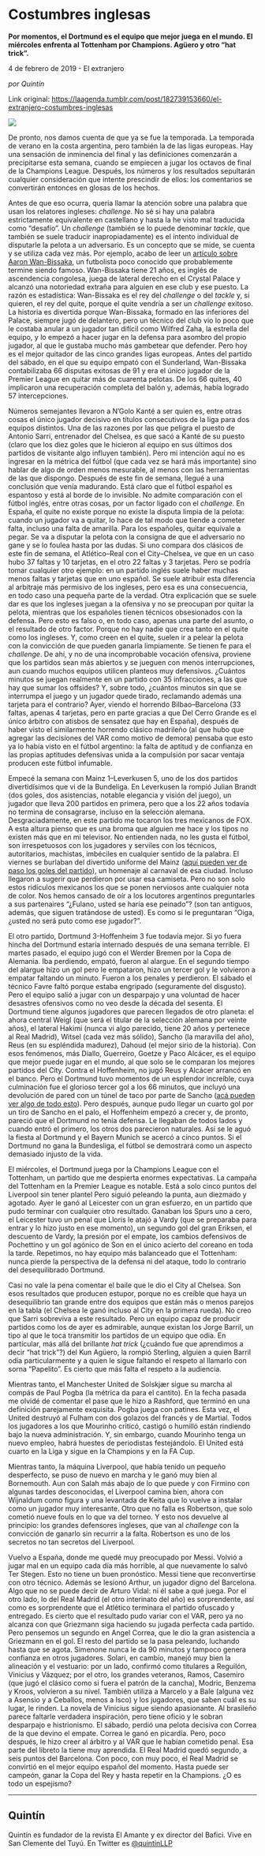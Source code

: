 # Costumbres inglesas

**Por momentos, el Dortmund es el equipo que mejor juega en el mundo. El miércoles enfrenta al Tottenham por Champions. Agüero y otro “hat trick”.**

4 de febrero de 2019 - El extranjero

_por Quintín_

Link original: https://laagenda.tumblr.com/post/182739153660/el-extranjero-costumbres-inglesas

![](https://64.media.tumblr.com/08cb4b98ad8b70be46e4ba436cfe33cd/2c4aaf97d11cc806-ff/s500x750/f5183c93638c95d66c7b0feba1c9cdc546a44aca.jpg)

De pronto, nos damos cuenta de que ya se fue la temporada. La temporada de verano en la costa argentina, pero también la de las ligas europeas. Hay una sensación de inminencia del final y las definiciones comenzarán a precipitarse esta semana, cuando se empiecen a jugar los octavos de final de la Champions League. Después, los números y los resultados sepultarán cualquier consideración que intente prescindir de ellos: los comentarios se convertirán entonces en glosas de los hechos. 

Antes de que eso ocurra, quería llamar la atención sobre una palabra que usan los relatores ingleses: *challenge*. No sé si hay una palabra estrictamente equivalente en castellano y hasta la he visto mal traducida como “desafío”. Un *challenge* (también se lo puede denominar *tackle*, que también se suele traducir inapropiadamente) es el intento individual de disputarle la pelota a un adversario. Es un concepto que se mide, se cuenta y se utiliza cada vez más. Por ejemplo, acabo de leer un [artículo sobre Aaron Wan-Bissaka](https://www.theguardian.com/football/2019/feb/08/aaron-wan-bissaka-crystal-palace-interview-best-tackler-europe), un futbolista poco conocido que probablemente termine siendo famoso. Wan-Bissaka tiene 21 años, es inglés de ascendencia congolesa, juega de lateral derecho en el Crystal Palace y alcanzó  una notoriedad extraña para alguien en ese club y ese puesto. La razón es estadística: Wan-Bissaka es el rey del *challenge* o del *tackle* y, si quieren, el rey del quite, porque el quite vendría a ser un *challenge* exitoso. La historia es divertida porque Wan-Bissaka, formado en las inferiores del Palace, siempre jugó de delantero, pero un técnico del club vio lo poco que le costaba anular a un jugador tan difícil como Wilfred Zaha, la estrella del equipo, y lo empezó a hacer jugar en la defensa para asombro del propio jugador, al que le gustaba mucho más gambetear que defender. Pero hoy es el mejor quitador de las cinco grandes ligas europeas. Antes del partido del sábado, en el que su equipo empató con el Sunderland, Wan-Bissaka contabilizaba 66 disputas exitosas de 91 y era el único jugador de la Premier League en quitar más de cuarenta pelotas. De los 66 quites, 40 implicaron una recuperación completa del balón y, además, había logrado 57 intercepciones. 

Números semejantes llevaron a N’Golo Kanté a ser quien es, entre otras cosas el  único jugador decisivo en títulos consecutivos de la liga para dos equipos distintos. Una de las razones por las que peligra el puesto de Antonio Sarri, entrenador del Chelsea, es que sacó a Kanté de su puesto (claro que los diez goles que le hicieron al equipo en sus últimos dos partidos de visitante algo influyen también). Pero mi intención aquí no es ingresar en la métrica del fútbol (que cada vez se hará más importante) sino hablar de algo de orden menos mesurable, al menos con las herramientas de las que dispongo. Después de este fin de semana, llegué a una conclusión que venía madurando. Está claro que el fútbol español es espantoso y está al borde de lo invisible. No admite comparación con el fútbol inglés, entre otras cosas, por un factor ligado con el *challenge*. En España, el quite no existe porque no existe la disputa limpia de la pelota: cuando un jugador va a quitar, lo hace de tal modo que tiende a cometer falta, incluso una falta de amarilla. Para los españoles, quitar equivale a pegar. Se va a disputar la pelota con la consigna de que el adversario no gane y se lo foulea hasta por las dudas. Si uno compara dos clásicos de este fin de semana, el Atlético–Real con el City–Chelsea, ve que en un caso hubo 37 faltas y 10 tarjetas, en el otro 22 faltas y 3 tarjetas. Pero se podría tomar cualquier otro ejemplo: en un partido inglés suele haber muchas menos faltas y tarjetas que en uno español. Se suele atribuir esta diferencia al arbitraje más permisivo de los ingleses, pero esa es una consecuencia, en todo caso una pequeña parte de la verdad. Otra explicación que se suele dar es que los ingleses juegan a la ofensiva y no se preocupan por quitar la pelota, mientras que los españoles tienen técnicos obsesionados con la defensa. Pero esto es falso o, en todo caso, apenas una parte del asunto, o el resultado de otro factor. Porque no hay nadie que crea tanto en el quite como los ingleses. Y, como creen en el quite, suelen ir a pelear la pelota con la convicción de que pueden ganarla limpiamente. Se tienen fe para el *challenge*. De ahí, y no de una incomprobable vocación ofensiva, proviene que los partidos sean más abiertos y se jueguen con menos interrupciones, aun cuando muchos equipos utilicen planteos muy defensivos. ¿Cuántos minutos se juegan realmente en un partido con 35 infracciones, a las que hay que sumar los offsides? Y, sobre todo, ¿cuántos minutos sin que se interrumpa el juego y un jugador quede tirado, reclamando además una tarjeta para el contrario? Ayer, viendo el horrendo Bilbao–Barcelona (33 faltas, apenas 4 tarjetas, pero en parte gracias a que Del Cerro Grande es el único árbitro con atisbos de sensatez que hay en España), después de haber visto el similarmente horrendo clásico madrileño (al que hubo que agregar las decisiones del VAR como motivo de demora) pensaba que esto ya lo había visto en el fútbol argentino: la falta de aptitud y de confianza en las propias aptitudes defensivas unida a la compulsión por sacar ventaja producen este fútbol infumable. 

Empecé la semana con Mainz 1–Leverkusen 5, uno de los dos partidos divertidísimos que vi de la Bundeliga. En Leverkusen la rompió Julian Brandt (dos goles, dos asistencias, notable elegancia y visión del juego), un jugador que lleva 200 partidos en primera, pero que a los 22 años todavía no termina de consagrarse, incluso en la selección alemana. Desgraciadamente, en este partido me tocaron los tres mexicanos de FOX. A esta altura pienso que es una broma que alguien me hace y los tipos no existen más que en mi televisor. No entienden nada, no les gusta el fútbol, son irrespetuosos con los jugadores y serviles con los técnicos, autoritarios, machistas, imbéciles en cualquier sentido de la palabra. El viernes se burlaban del divertido uniforme del Mainz ([aquí pueden ver de paso los goles del partido](https://www.youtube.com/watch?v=PFl-YKWCbTQ&feature=onebox)), un homenaje al carnaval de esa ciudad. Incluso llegaron a sugerir que perdieron por usar esa camiseta. Pero no son solo estos ridículos mexicanos los que se ponen nerviosos ante cualquier nota de color. Nos hemos cansado de oír a los locutores argentinos preguntarles a sus partenaires “¿Fulano, usted se haría ese peinado”? (son tan antiguos, además, que siguen tratándose de usted). Es como si le preguntaran “Oiga, ¿usted no será puto como ese jugador?”. 




El otro partido, Dortmund 3-Hoffenheim 3 fue todavía mejor. Si yo fuera hincha del Dortmund estaría internado después de una semana terrible. El martes pasado, el equipo jugó con el Werder Bremen por la Copa de Alemania. Iba perdiendo, empató, fueron al alargue. En el segundo tiempo del alargue hizo un gol pero le empataron, hizo un tercer gol y le volvieron a empatar faltando un minuto. Fueron a los penales y perdieron. El sábado el técnico Favre faltó porque estaba engripado (seguramente del disgusto). Pero el equipo salió a jugar con un desparpajo y una voluntad de hacer desastres ofensivos como no veo desde la década del sesenta. El Dortmund tiene algunos jugadores que parecen llegados de otro planeta: el ahora central Weigl (que será el titular de la selección alemana por veinte años), el lateral Hakimi (nunca vi algo parecido, tiene 20 años y pertenece al Real Madrid), Witsel (cada vez más sólido), Sancho (la maravilla del año), Reus (en su espléndida madurez), Dahoud (el mejor sirio de la historia). Con esos fenómenos, más Diallo, Guerreiro, Goetze y Paco Alcácer, es el equipo que mejor puede jugar en el mundo, al que solo se le comparan los mejores partidos del City. Contra el Hoffenheim, no jugó Reus y Alcácer arrancó en el banco. Pero el Dortmund tuvo momentos de un esplendor increíble, cuya culminación fue el glorioso tercer gol a los 66 minutos, que incluyó una devolución de pared con un túnel de taco por parte de Sancho ([acá pueden ver algo de todo esto](https://www.youtube.com/watch?v=W2eGNJOxpqk&feature=onebox)). Pero después, aunque pudo llegar un cuarto gol por un tiro de Sancho en el palo, el Hoffenheim empezó a crecer y, de pronto, pareció que el Dortmund no tenía defensa. Le llegaban de todos lados y cuando entró el primero, los otros dos parecieron naturales. Así se le aguó la fiesta al Dortmund y el Bayern Munich se acercó a cinco puntos. Si el Dortmund no gana la Bundesliga, el fútbol se demostrará como un aspecto demasiado injusto de la vida.

El miércoles, el Dortmund juega por la Champions League con el Tottenham, un partido que me despierta enormes expectativas. La campaña del Tottenham en la Premier League es notable. Está a solo cinco puntos del Liverpool sin tener plantel Pero siguió peleando la punta, aun diezmado y agotado. Ayer le ganó al Leicester con un gran esfuerzo, en un partido que pudo terminar con cualquier otro resultado. Ganaban los Spurs uno a cero, el Leicester tuvo un penal que Lloris le atajó a Vardy (que se preparaba para entrar y lo hizo justo en ese momento), un segundo gol del gran Eriksen, el descuento de Vardy, la presión por el empate, los cambios defensivos de Pochettino y un gol agónico de Son en el único acierto del coreano en toda la tarde. Repetimos, no hay equipo más balanceado que el Tottenham: nunca pierde la perspectiva de la defensa ni del ataque, todo lo contrario del desequilibrado Dortmund. 

Casi no vale la pena comentar el baile que le dio el City al Chelsea. Son esos resultados que producen estupor, porque no es creíble que haya un desequilibrio tan grande entre dos equipos que están más o menos parejos en la tabla (el Chelsea le ganó incluso al City en la primera rueda). No creo que Sarri sobreviva a este resultado. Pero un equipo capaz de producir partidos como los de ayer es admirable, aunque existan los Jorge Barril, un tipo al que le toca transmitir los partidos de un equipo que odia. En particular, más allá del brillante *hat trick* (¿cuándo fue que aprendimos a decir “hat trick”?) del Kun Agüero, la rompió Sterling, alguien a quien Barril odia particularmente y a quien le sigue faltando el respeto al llamarlo con sorna “Papelito”. Es cierto que más falta el respeto a la audiencia. 

Mientras tanto, el Manchester United de Solskjær sigue su marcha al compás de Paul Pogba (la métrica da para el cantito). En la fecha pasada me olvidé de comentar el pase que le hizo a Rashford, que terminó en una definición parejamente exquisita. Pogba juega con patines. Esta vez, el United destruyó al Fulham con dos golazos del francés y de Martial. Todos los jugadores a los que Mourinho criticó, castigó o humilló están rindiendo bajo la nueva administración. Y, sin embargo, cuando Mourinho tenga un nuevo empleo, habrá huestes de periodistas festejándolo. El United está cuarto en la Liga y sigue en la Champions y en la FA Cup. 

Mientras tanto, la máquina Liverpool, que había tenido un pequeño desperfecto, se puso de nuevo en marcha y le ganó muy bien al Bornemouth. Aun con Salah más abajo de lo que puede y con Firmino con algunas tardes desconocidas, el Liverpool camina bien, ahora con Wijnaldum como figura y una levantada de Keita que lo vuelve a instalar como un jugador muy interesante. Otro que no falla es Robertson, que solo cometió nueve fouls en lo que va del torneo. Y esto nos devuelve al principio: los grandes defensores ingleses, que van al *challenge* con la convicción de ganarlo sin recurrir a la falta. Robertson es uno de los secretos no tan secretos del Liverpool. 

Vuelvo a España, donde me quedé muy preocupado por Messi. Volvió a jugar mal en un equipo cada día más horrible, al que nuevamente lo salvó Ter Stegen. Esto no tiene un buen pronóstico. Messi tiene que reconvertirse con otro técnico. Además se lesionó Arthur, un jugador digno del Barcelona. Algo que no se puede decir de Arturo Vidal: ni él sabe a qué juega. Por el otro lado, lo del Real Madrid (el otro interinato del año) es sorprendente, así como es sorprendente que el Atlético terminara el partido ofuscado y entregado. Es cierto que el resultado pudo variar con el VAR, pero ya no alcanza con que Griezmann siga haciendo su jugada perfecta cada partido. Pero pensemos un segundo en Angel Correa, que le dio la gran asistencia a Griezmann en el gol. El resto del partido se la pasa peleando, luchando hasta que se agota. Simenone nunca le da 90 minutos y tampoco genera confianza en otros jugadores. Solari, en cambio, manejó muy bien la alineación y el vestuario: por un lado, confirmó como titulares a Reguilón, Vinicius y Vázquez; por el otro, los grandes veteranos, Ramos, Casemiro (que jugó el clásico como si fuera el patrón de la cancha), Modric, Benzema y Kroos, volvieron a su nivel. También utiliza a Marcelo y a Bale (alguna vez a Asensio y a Ceballos, menos a Isco) y los jugadores, que saben cuál es su lugar, le rinden. La novela de Vinicius sigue siendo apasionante. Al brasileño parece faltarle verdadera inspiración, pero tiene oficio y le sobran desparpajo e histrionismo. El sábado, perdió una pelota decisiva con Correa de la que devino el empate. Correa le ganó en picardía. Pero, poco después, le hizo creer al árbitro y al VAR que le habían cometido penal. Esa parte del libreto la tiene muy aprendida. El Real Madrid quedó segundo, a seis puntos del Barcelona. Con poco, con muy poco, el Real Madrid se convirtió en el mejor equipo español del momento. Hasta puede ser campeón, ganar la Copa del Rey y hasta repetir en la Champions. ¿O es todo un espejismo? 



---

Quintín
-------

 Quintín es fundador de la revista El Amante y ex director del Bafici. Vive en San Clemente del Tuyú. En Twitter es [@quintinLLP](https://twitter.com/quintinLLP) 

